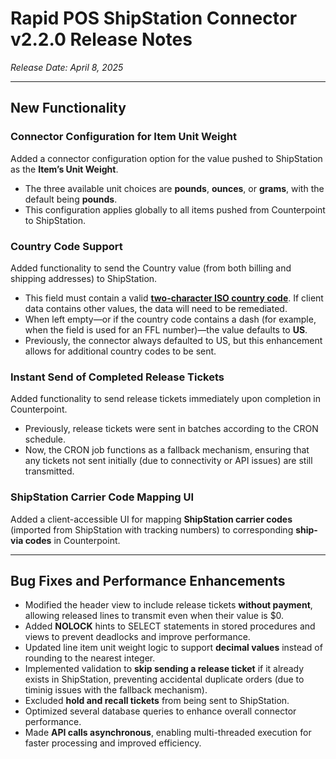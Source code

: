 # Rapid POS ShipStation Connector v2.2.0 Release Notes

_Release Date: April 8, 2025_

---

## New Functionality

### Connector Configuration for Item Unit Weight
Added a connector configuration option for the value pushed to ShipStation as the **Item’s Unit Weight**.

- The three available unit choices are **pounds**, **ounces**, or **grams**, with the default being **pounds**.  
- This configuration applies globally to all items pushed from Counterpoint to ShipStation.

### Country Code Support
Added functionality to send the Country value (from both billing and shipping addresses) to ShipStation.

- This field must contain a valid [**two-character ISO country code**](https://www.shipstation.com/docs/api/models/address/). If client data contains other values, the data will need to be remediated.  
- When left empty—or if the country code contains a dash (for example, when the field is used for an FFL number)—the value defaults to **US**.  
- Previously, the connector always defaulted to US, but this enhancement allows for additional country codes to be sent.

### Instant Send of Completed Release Tickets
Added functionality to send release tickets immediately upon completion in Counterpoint.

- Previously, release tickets were sent in batches according to the CRON schedule.  
- Now, the CRON job functions as a fallback mechanism, ensuring that any tickets not sent initially (due to connectivity or API issues) are still transmitted.

### ShipStation Carrier Code Mapping UI
Added a client-accessible UI for mapping **ShipStation carrier codes** (imported from ShipStation with tracking numbers) to corresponding **ship-via codes** in Counterpoint.

---

## Bug Fixes and Performance Enhancements

- Modified the header view to include release tickets **without payment**, allowing released lines to transmit even when their value is $0.  
- Added **NOLOCK** hints to SELECT statements in stored procedures and views to prevent deadlocks and improve performance.  
- Updated line item unit weight logic to support **decimal values** instead of rounding to the nearest integer.  
- Implemented validation to **skip sending a release ticket** if it already exists in ShipStation, preventing accidental duplicate orders (due to timinig issues with the fallback mechanism).  
- Excluded **hold and recall tickets** from being sent to ShipStation.  
- Optimized several database queries to enhance overall connector performance.  
- Made **API calls asynchronous**, enabling multi-threaded execution for faster processing and improved efficiency.
